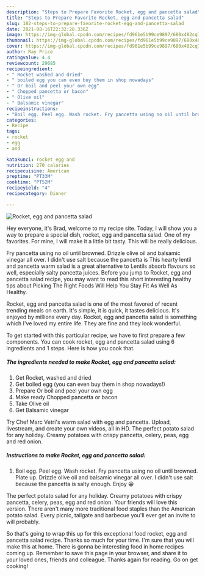 ```yaml
---
description: "Steps to Prepare Favorite Rocket, egg and pancetta salad"
title: "Steps to Prepare Favorite Rocket, egg and pancetta salad"
slug: 182-steps-to-prepare-favorite-rocket-egg-and-pancetta-salad
date: 2021-08-16T22:32:28.336Z
image: https://img-global.cpcdn.com/recipes/fd961e5b99ce9897/680x482cq70/rocket-egg-and-pancetta-salad-recipe-main-photo.jpg
thumbnail: https://img-global.cpcdn.com/recipes/fd961e5b99ce9897/680x482cq70/rocket-egg-and-pancetta-salad-recipe-main-photo.jpg
cover: https://img-global.cpcdn.com/recipes/fd961e5b99ce9897/680x482cq70/rocket-egg-and-pancetta-salad-recipe-main-photo.jpg
author: Ray Price
ratingvalue: 4.4
reviewcount: 29685
recipeingredient:
- " Rocket washed and dried"
- " boiled egg you can even buy them in shop nowadays"
- " Or boil and peel your own egg"
- " Chopped pancetta or bacon"
- " Olive oil"
- " Balsamic vinegar"
recipeinstructions:
- "Boil egg. Peel egg. Wash rocket. Fry pancetta using no oil until browned. Plate up. Drizzle olive oil and balsamic vinegar all over. I didn&#39;t use salt because the pancetta is salty enough. Enjoy 😀"
categories:
- Recipe
tags:
- rocket
- egg
- and

katakunci: rocket egg and 
nutrition: 270 calories
recipecuisine: American
preptime: "PT33M"
cooktime: "PT52M"
recipeyield: "4"
recipecategory: Dinner

---
```



![Rocket, egg and pancetta salad](https://img-global.cpcdn.com/recipes/fd961e5b99ce9897/680x482cq70/rocket-egg-and-pancetta-salad-recipe-main-photo.jpg)

Hey everyone, it's Brad, welcome to my recipe site. Today, I will show you a way to prepare a special dish, rocket, egg and pancetta salad. One of my favorites. For mine, I will make it a little bit tasty. This will be really delicious.

Fry pancetta using no oil until browned. Drizzle olive oil and balsamic vinegar all over. I didn&#39;t use salt because the pancetta is This hearty lentil and pancetta warm salad is a great alternative to Lentils absorb flavours so well, especially salty pancetta juices. Before you jump to Rocket, egg and pancetta salad recipe, you may want to read this short interesting healthy tips about Picking The Right Foods Will Help You Stay Fit As Well As Healthy.

Rocket, egg and pancetta salad is one of the most favored of recent trending meals on earth. It's simple, it is quick, it tastes delicious. It's enjoyed by millions every day. Rocket, egg and pancetta salad is something which I've loved my entire life. They are fine and they look wonderful.


To get started with this particular recipe, we have to first prepare a few components. You can cook rocket, egg and pancetta salad using 6 ingredients and 1 steps. Here is how you cook that.

<!--inarticleads1-->

##### The ingredients needed to make Rocket, egg and pancetta salad:

1. Get  Rocket, washed and dried
1. Get  boiled egg (you can even buy them in shop nowadays!)
1. Prepare  Or boil and peel your own egg
1. Make ready  Chopped pancetta or bacon
1. Take  Olive oil
1. Get  Balsamic vinegar


Try Chef Marc Vetri&#39;s warm salad with egg and pancetta. Upload, livestream, and create your own videos, all in HD. The perfect potato salad for any holiday. Creamy potatoes with crispy pancetta, celery, peas, egg and red onion. 

<!--inarticleads2-->

##### Instructions to make Rocket, egg and pancetta salad:

1. Boil egg. Peel egg. Wash rocket. Fry pancetta using no oil until browned. Plate up. Drizzle olive oil and balsamic vinegar all over. I didn&#39;t use salt because the pancetta is salty enough. Enjoy 😀


The perfect potato salad for any holiday. Creamy potatoes with crispy pancetta, celery, peas, egg and red onion. Your friends will love this version. There aren&#39;t many more traditional food staples than the American potato salad. Every picnic, tailgate and barbecue you&#39;ll ever get an invite to will probably. 

So that's going to wrap this up for this exceptional food rocket, egg and pancetta salad recipe. Thanks so much for your time. I'm sure that you will make this at home. There is gonna be interesting food in home recipes coming up. Remember to save this page in your browser, and share it to your loved ones, friends and colleague. Thanks again for reading. Go on get cooking!
